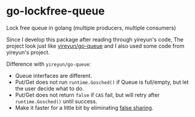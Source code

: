 # go-lockfree-queue
Lock free queue in golang (multiple producers, multiple consumers)

Since I develop this package after reading through yireyun's code, The project look just like [yireyun/go-queue](https://github.com/yireyun/go-queue) and I also used some code from yireyun's project.

Difference with `yireyun/go-queue`:
* Queue interfaces are different.
* Put/Get does not run `runtime.Gosched()` if Queue is full/empty, but let the user decide what to do.
* Put/Get does not return `false` if `CAS` fail, but will retry after `runtime.Gosched()` until success.
* Make it faster for a little bit by eliminating [false sharing](https://en.wikipedia.org/wiki/False_sharing).
